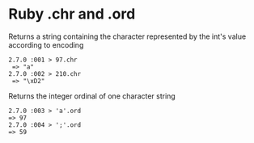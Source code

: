 # Ruby .chr and .ord

Returns a string containing the character represented by the int's value according to encoding
```
2.7.0 :001 > 97.chr
 => "a"
2.7.0 :002 > 210.chr
 => "\xD2"
 ```

 Returns the integer ordinal of one character string
 ```
 2.7.0 :003 > 'a'.ord
 => 97
2.7.0 :004 > ';'.ord
 => 59
 ```
 